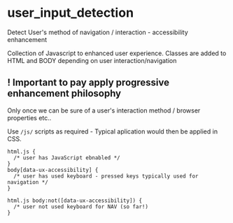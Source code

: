# user_input_detection
Detect User's method of navigation / interaction - accessibility enhancement

Collection of Javascript to enhanced user experience.
Classes are added to HTML and BODY depending on user interaction/navigation

## ! Important to pay apply progressive enhancement philosophy
Only once we can be sure of a user's interaction method / browser properties etc.. 

Use `/js/` scripts as required -  Typical aplication would then be applied in CSS.


```
html.js {
  /* user has JavaScript ebnabled */
}
body[data-ux-accessibility] {
  /* user has used keyboard - pressed keys typically used for navigation */
}

html.js body:not([data-ux-accessibility]) {
  /* user not used keyboard for NAV (so far!)
}
``` 
